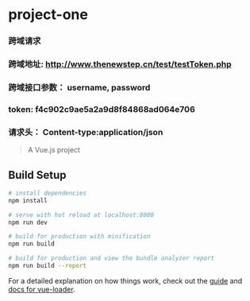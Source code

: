 # project-one

### 跨域请求

### 跨域地址: http://www.thenewstep.cn/test/testToken.php
### 跨域接口参数： username, password
### token: f4c902c9ae5a2a9d8f84868ad064e706
### 请求头： Content-type:application/json
> A Vue.js project

## Build Setup

``` bash
# install dependencies
npm install

# serve with hot reload at localhost:8080
npm run dev

# build for production with minification
npm run build

# build for production and view the bundle analyzer report
npm run build --report
```

For a detailed explanation on how things work, check out the [guide](http://vuejs-templates.github.io/webpack/) and [docs for vue-loader](http://vuejs.github.io/vue-loader).
